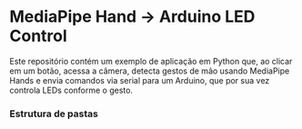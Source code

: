 # MediaPipe Hand → Arduino LED Control

Este repositório contém um exemplo de aplicação em Python que, ao clicar em um botão, acessa a câmera, detecta gestos de mão usando MediaPipe Hands e envia comandos via serial para um Arduino, que por sua vez controla LEDs conforme o gesto.

### Estrutura de pastas

